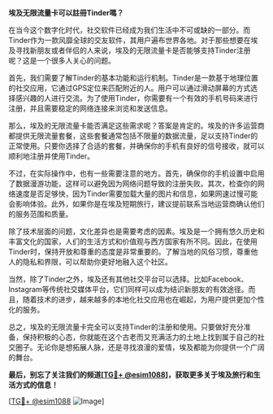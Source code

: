 **埃及无限流量卡可以註冊Tinder嗎？**

在当今这个数字化时代，社交软件已经成为我们生活中不可或缺的一部分。而Tinder作为一款风靡全球的交友软件，其用户遍布世界各地。对于那些想要在埃及寻找新朋友或者伴侣的人来说，埃及的无限流量卡是否能够支持Tinder注册呢？这是一个很多人关心的问题。

首先，我们需要了解Tinder的基本功能和运行机制。Tinder是一款基于地理位置的社交应用，它通过GPS定位来匹配附近的人。用户可以通过滑动屏幕的方式选择感兴趣的人进行交流。为了使用Tinder，你需要有一个有效的手机号码来进行注册，并且需要稳定的网络连接来浏览和发送信息。

那么，埃及的无限流量卡能否满足这些需求呢？答案是肯定的。埃及的许多运营商都提供无限流量套餐，这些套餐通常包括不限量的数据流量，足以支持Tinder的正常使用。只要你选择了合适的套餐，并确保你的手机有良好的信号接收，就可以顺利地注册并使用Tinder。

不过，在实际操作中，也有一些需要注意的地方。首先，确保你的手机设置中启用了数据漫游功能，这样可以避免因为网络问题导致的注册失败。其次，检查你的网络速度是否足够快，因为Tinder需要加载大量的图片和信息，如果网速过慢可能会影响体验。此外，如果你是在埃及短期旅行，建议提前联系当地运营商确认他们的服务范围和质量。

除了技术层面的问题，文化差异也是需要考虑的因素。埃及是一个拥有悠久历史和丰富文化的国家，人们的生活方式和价值观与西方国家有所不同。因此，在使用Tinder时，保持开放和尊重的态度是非常重要的。了解当地的风俗习惯，尊重他人的隐私和界限，可以帮助你更好地融入这个社区。

当然，除了Tinder之外，埃及还有其他社交平台可以选择。比如Facebook、Instagram等传统社交媒体平台，它们同样可以成为结识新朋友的有效途径。而且，随着技术的进步，越来越多的本地化社交应用也在崛起，为用户提供更加个性化的服务。

总之，埃及的无限流量卡完全可以支持Tinder的注册和使用。只要做好充分准备，保持积极的心态，你就能在这个古老而又充满活力的土地上找到属于自己的社交圈子。无论你是想拓展人脉，还是寻找浪漫的爱情，埃及都能为你提供一个广阔的舞台。

**最后，别忘了关注我们的频道[[TG💪+ @esim1088](https://t.me/s/esim1088)]，获取更多关于埃及旅行和生活方式的信息！**

[[TG💪+ @esim1088](https://t.me/s/esim1088) ![Image](https://i.postimg.cc/4NQfJmqS/Snipaste-2025-05-13-00-14-12.png)]